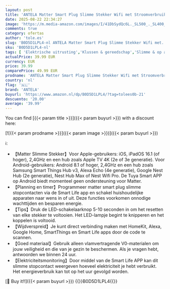 ```yaml
---
layout: post
title: 'ANTELA Matter Smart Plug Slimme Stekker Wifi met Stroomverbruik  Smart Stopcontact 16A  Compatibel met  Apple Home  Alexa  Google Home en SmartThings   Slimme Stopcontacten met Energiemeter  4St'
date: 2025-08-22 22:34:27
image: 'https://m.media-amazon.com/images/I/41DbSydQc6L._SL500_._SL400_.jpg'
comments: true
category: ofertas
author: 'tole.es'
slug: 'B0D5D1LPL4-nl ANTELA Matter Smart Plug Slimme Stekker Wifi met...'
sku: 'B0D5D1LPL4-nl'
tags: [ 'Elektrische uitrusting','Klussen & gereedschap','Slimme & op afstand bedienbare stekkers','Stopcontacten & accessoires','antela','🇳🇱', ]
actualPrice: 39.99 EUR
currency: EUR
price: 39.99
comparePrice: 49.99 EUR
prodname: 'ANTELA Matter Smart Plug Slimme Stekker Wifi met Stroomverbruik  Smart Stopcontact 16A  Compatibel met  Apple Home  Alexa  Google Home en SmartThings   Slimme Stopcontacten met Energiemeter  4St'
country: 'nl'
flag: '🇳🇱'
brand: 'ANTELA'
buyurl: 'https://www.amazon.nl/dp/B0D5D1LPL4/?tag=tolees0b-21'
descuento: '20.00'
average: '39.99'
---
```


You can find [{{< param title >}}]({{< param buyurl >}}) with a discount here:

[![{{< param prodname >}}]({{< param image >}})]({{< param buyurl >}})

ℹ️:

- 【Matter Slimme Stekker】Voor Apple-gebruikers: iOS, iPadOS 16.1 (of hoger), 2,4GHz en een hub zoals Apple TV 4K (2e of 3e generatie). Voor Android-gebruikers: Android 8.1 of hoger, 2,4GHz en een hub zoals Samsung Smart Things Hub v3, Alexa Echo (4e generatie), Google Nest Hub (2e generatie), Nest Hub Max of Nest Wifi Pro. De Tuya Smart APP op Android biedt momenteel geen ondersteuning voor Matter.
- 【Planning en timer】Programmeer matter smart plug slimme stopcontacten via de Smart Life app en schakel huishoudelijke apparaten naar wens in of uit. Deze functies voorkomen onnodige wachttijden en besparen energie.
- 【Tips】Druk de LED-schakelaarknop 5-10 seconden in om het resetten van elke stekker te voltooien. Het LED-lampje begint te knipperen en het koppelen is voltooid.
- 【Wijdverspreid】Je kunt direct verbinding maken met HomeKit, Alexa, Google Home, SmartThings en Smart Life apps door de code te scannen.
- 【Goed materiaal】Gebruik alleen vlamvertragende V0-materialen om jouw veiligheid en die van je gezin te beschermen. Als je vragen hebt, antwoorden we binnen 24 uur.
- 【Elektriciteitsmonitoring】Door middel van de Smart Life APP kan dit slimme stopcontact weergeven hoeveel elektriciteit je hebt verbruikt. Het energieverbruik kan tot op het uur gevolgd worden.

[🛒 Buy it!!]({{< param buyurl >}})
{{<world>}}B0D5D1LPL4{{</world>}}
